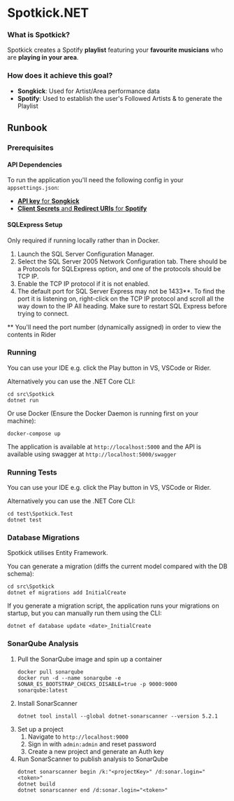 # Spotkick.NET

### What is Spotkick?
Spotkick creates a Spotify **playlist** featuring your **favourite musicians** who are **playing in your area**.</p>

### How does it achieve this goal?
- **Songkick**: Used for Artist/Area performance data
- **Spotify**: Used to establish the user's Followed Artists & to generate the Playlist

## Runbook

### Prerequisites

#### API Dependencies
To run the application you'll need the following config in your `appsettings.json`:
- [**API key** for **Songkick**](https://www.songkick.com/api_key_requests/new)
- [**Client Secrets** and **Redirect URIs** for **Spotify**](https://developer.spotify.com/dashboard/applications)

#### SQLExpress Setup
Only required if running locally rather than in Docker.

1. Launch the SQL Server Configuration Manager.
2. Select the SQL Server 2005 Network Configuration tab. There should be a Protocols for SQLExpress option, and one of the protocols should be TCP IP.
3. Enable the TCP IP protocol if it is not enabled.
4. The default port for SQL Server Express may not be 1433**. To find the port it is listening on, right-click on the TCP IP protocol and scroll all the way down to the IP All heading.
Make sure to restart SQL Express before trying to connect.

** You'll need the port number (dynamically assigned) in order to view the contents in Rider

### Running

You can use your IDE e.g. click the Play button in VS, VSCode or Rider.

Alternatively you can use the .NET Core CLI:
```
cd src\Spotkick
dotnet run
```

Or use Docker (Ensure the Docker Daemon is running first on your machine):
```
docker-compose up
```

The application is available at `http://localhost:5000` and the API is available using swagger at `http://localhost:5000/swagger`

### Running Tests

You can use your IDE e.g. click the Play button in VS, VSCode or Rider.

Alternatively you can use the .NET Core CLI:
```
cd test\Spotkick.Test
dotnet test
```

### Database Migrations

Spotkick utilises Entity Framework.

You can generate a migration (diffs the current model compared with the DB schema):
```
cd src\Spotkick
dotnet ef migrations add InitialCreate
```
If you generate a migration script, the application runs your migrations on startup, but you can manually run them using the CLI:
```
dotnet ef database update <date>_InitialCreate
```
   
### SonarQube Analysis
1. Pull the SonarQube image and spin up a container
    ```
    docker pull sonarqube
    docker run -d --name sonarqube -e SONAR_ES_BOOTSTRAP_CHECKS_DISABLE=true -p 9000:9000 sonarqube:latest
    ```
1. Install SonarScanner
    ```
    dotnet tool install --global dotnet-sonarscanner --version 5.2.1
    ```
1. Set up a project 
   1. Navigate to `http://localhost:9000`
   1. Sign in with `admin:admin` and reset password
   1. Create a new project and generate an Auth key
1. Run SonarScanner to publish analysis to SonarQube
   ```
   dotnet sonarscanner begin /k:"<projectKey>" /d:sonar.login="<token>"
   dotnet build
   dotnet sonarscanner end /d:sonar.login="<token>"
   ```